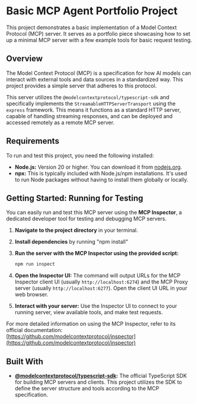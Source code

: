 # Basic MCP Agent Portfolio Project

This project demonstrates a basic implementation of a Model Context Protocol (MCP) server. It serves as a portfolio piece showcasing how to set up a minimal MCP server with a few example tools for basic request testing.

## Overview

The Model Context Protocol (MCP) is a specification for how AI models can interact with external tools and data sources in a standardized way. This project provides a simple server that adheres to this protocol.

This server utilizes the `@modelcontextprotocol/typescript-sdk` and specifically implements the `StreamableHTTPServerTransport` using the `express` framework. This means it functions as a standard HTTP server, capable of handling streaming responses, and can be deployed and accessed remotely as a remote MCP server.

## Requirements

To run and test this project, you need the following installed:

*   **Node.js:** Version 20 or higher. You can download it from [nodejs.org](https://nodejs.org/).
*   **npx:** This is typically included with Node.js/npm installations. It's used to run Node packages without having to install them globally or locally.

## Getting Started: Running for Testing

You can easily run and test this MCP server using the **MCP Inspector**, a dedicated developer tool for testing and debugging MCP servers.

1.  **Navigate to the project directory** in your terminal.
2.  **Install dependencies** by running "npm install"
3.  **Run the server with the MCP Inspector using the provided script:**

    ```bash
    npm run inspect
    ```

4.  **Open the Inspector UI:** The command will output URLs for the MCP Inspector client UI (usually `http://localhost:6274`) and the MCP Proxy server (usually `http://localhost:6277`). Open the client UI URL in your web browser.

5.  **Interact with your server:** Use the Inspector UI to connect to your running server, view available tools, and make test requests.

For more detailed information on using the MCP Inspector, refer to its official documentation:
[https://github.com/modelcontextprotocol/inspector](https://github.com/modelcontextprotocol/inspector)

## Built With

*   **[@modelcontextprotocol/typescript-sdk](https://github.com/modelcontextprotocol/typescript-sdk):** The official TypeScript SDK for building MCP servers and clients. This project utilizes the SDK to define the server structure and tools according to the MCP specification.
